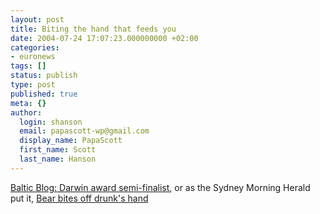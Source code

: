 ```yaml
---
layout: post
title: Biting the hand that feeds you
date: 2004-07-24 17:07:23.000000000 +02:00
categories:
- euronews
tags: []
status: publish
type: post
published: true
meta: {}
author:
  login: shanson
  email: papascott-wp@gmail.com
  display_name: PapaScott
  first_name: Scott
  last_name: Hanson
---
```

<p><a href="http://www.balticblog.blogspot.com/2004_07_01_balticblog_archive.html#109068006313259365">Baltic Blog: Darwin award semi-finalist</a>, or as the Sydney Morning Herald put it, <a href="http://www.smh.com.au/articles/2004/07/23/1090464828966.html">Bear bites off drunk's hand</a></p>
